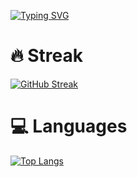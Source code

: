 [![Typing SVG](https://readme-typing-svg.demolab.com?font=Roboto+Slab&pause=1000&center=true&vCenter=true&width=500&lines=Cross-Platform+Mobile+Application+Developer;Started+with+React+Native;Currently+I'm+focusing+in+development+with+Flutter;Chill+_+Code+_+Coffee)](https://git.io/typing-svg)

# 🔥 Streak
[![GitHub Streak](https://streak-stats.demolab.com?user=chitkoo&theme=material-palenight&hide_border=true)](https://git.io/streak-stats)

# 💻 Languages
[![Top Langs](https://github-readme-stats.vercel.app/api/top-langs/?username=chitkoo&layout=compact&theme=material-palenight)](https://github.com/anuraghazra/github-readme-stats)

